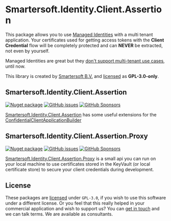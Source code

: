 # Smartersoft.Identity.Client.Assertion

This package allows you to use [Managed Identities](https://docs.microsoft.com/en-us/azure/active-directory/managed-identities-azure-resources/overview)
with a multi tenant application. Your certificates used for getting access tokens with the **Client Credential** flow will be completely protected and can **NEVER** be extracted, not even by yourself.

Managed Identities are great but they [don't support multi-tenant use cases](https://docs.microsoft.com/en-us/azure/active-directory/managed-identities-azure-resources/managed-identities-faq#can-i-use-a-managed-identity-to-access-a-resource-in-a-different-directorytenant), until now.

This library is created by [Smartersoft B.V.](https://smartersoft.nl) and [licensed](./LICENSE.txt) as **GPL-3.0-only**.

## Smartersoft.Identity.Client.Assertion

[![Nuget package][badge_nuget]][link_nuget]
[![GitHub issues][badge_issues]][link_issues]
[![GitHub Sponsors][badge_sponsor]][link_sponsor]

[Smartersoft.Identity.Client.Assertion](docs/Smartersoft.Identity.Client.Assertion.md) has some useful extensions for the [ConfidentialClientApplicationBuilder](https://docs.microsoft.com/en-us/azure/active-directory/develop/msal-net-initializing-client-applications#initializing-a-confidential-client-application-from-code)

## Smartersoft.Identity.Client.Assertion.Proxy

[![Nuget package][badge_nuget_proxy]][link_nuget_proxy]
[![GitHub issues][badge_issues]][link_issues]
[![GitHub Sponsors][badge_sponsor]][link_sponsor]

[Smartersoft.Identity.Client.Assertion.Proxy](docs/Smartersoft.Identity.Client.Assertion.Proxy.md) is a small api you can run on your local machine to use certificates stored in the KeyVault (or local certificate store) to secure your client credentials during development.

## License

These packages are [licensed][link_license] under `GPL-3.0`, if you wish to use this software under a different license. Or you feel that this really helped in your commercial application and wish to support us? You can [get in touch](https://smartersoft.nl/#contact) and we can talk terms. We are available as consultants.

[badge_issues]: https://img.shields.io/github/issues/Smartersoft/identity-client-assertion?style=for-the-badge
[badge_license]: https://img.shields.io/github/license/Smartersoft/identity-client-assertion?style=for-the-badge
[badge_nuget_proxy]: https://img.shields.io/nuget/v/Smartersoft.Identity.Client.Assertion.Proxy?logoColor=00a880&style=for-the-badge
[badge_nuget]: https://img.shields.io/nuget/v/Smartersoft.Identity.Client.Assertion?logoColor=00a880&style=for-the-badge
[badge_source]: https://img.shields.io/badge/Source-Github-green?style=for-the-badge
[badge_sponsor]: https://img.shields.io/github/sponsors/svrooij?label=Github%20Sponsors&style=for-the-badge

[link_issues]: https://github.com/Smartersoft/identity-client-assertion/issues
[link_license]: https://github.com/Smartersoft/identity-client-assertion/blob/main/LICENSE.txt
[link_nuget_proxy]: https://www.nuget.org/packages/Smartersoft.Identity.Client.Assertion.Proxy/
[link_nuget]: https://www.nuget.org/packages/Smartersoft.Identity.Client.Assertion/
[link_source]: https://github.com/Smartersoft/identity-client-assertion/
[link_sponsor]: https://github.com/sponsors/svrooij/
[link_twitch]: https://www.twitch.tv/videos/1414084395